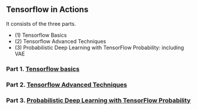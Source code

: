 ## Tensorflow in Actions  
It consists of the three parts.  
- (1) Tensorflow Basics
- (2) Tensorflow Advanced Techniques
- (3) Probabilistic Deep Learning with TensorFlow Probability: including VAE  

### Part 1. [Tensorflow basics](https://github.com/tuantla80/Deep-Learning-Generative-Models-for-Drug-Discovery-with-Tensorflow/tree/main/Tensorflow%20Basics)  
### Part 2. [Tensorflow Advanced Techniques](https://github.com/tuantla80/Deep-Learning-Generative-Models-for-Drug-Discovery-with-Tensorflow/tree/main/TensorFlow%20Advanced%20Techniques)
### Part 3. [Probabilistic Deep Learning with TensorFlow Probability](https://github.com/tuantla80/Deep-Learning-Generative-Models-for-Drug-Discovery-with-Tensorflow/tree/main/Probabilistic%20Deep%20Learning%20with%20Tensorflow_Probability)
